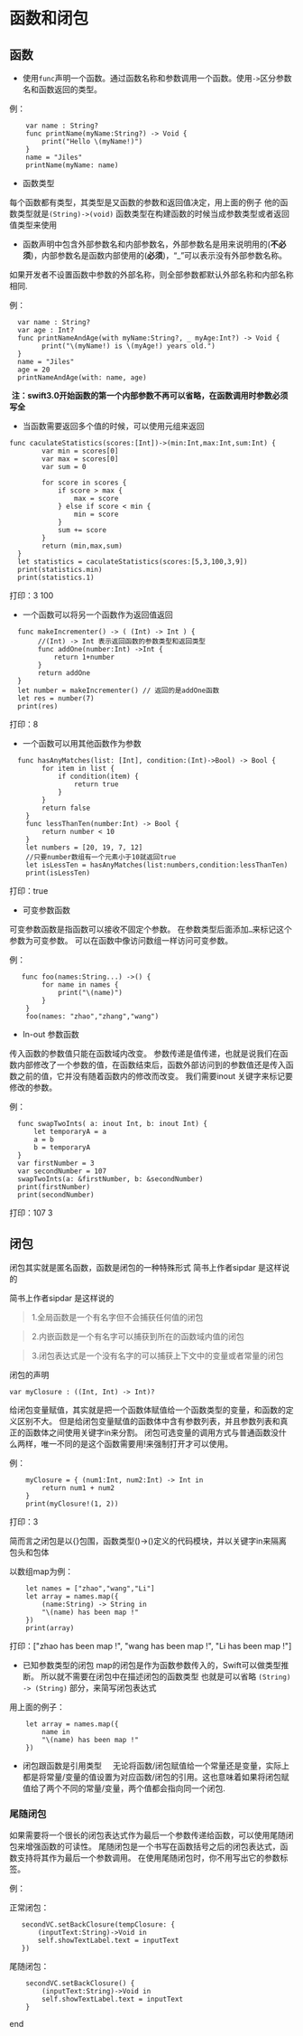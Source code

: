 # 函数和闭包
## 函数
- 使用`func`声明一个函数。通过函数名称和参数调用一个函数。使用`->`区分参数名和函数返回的类型。

例：
```
    var name : String?
    func printName(myName:String?) -> Void {
        print("Hello \(myName!)")
    }
    name = "Jiles"
    printName(myName: name)
```
    
 - 函数类型
 
每个函数都有类型，其类型是又函数的参数和返回值决定，用上面的例子
他的函数类型就是`(String)->(void)`
函数类型在构建函数的时候当成参数类型或者返回值类型来使用
    
- 函数声明中包含外部参数名和内部参数名，外部参数名是用来说明用的(**不必须**)，内部参数名是函数内部使用的(**必须**)，“_”可以表示没有外部参数名称。

如果开发者不设置函数中参数的外部名称，则全部参数都默认外部名称和内部名称相同.

例：
```
  var name : String?
  var age : Int?
  func printNameAndAge(with myName:String?, _ myAge:Int?) -> Void {
        print("\(myName!) is \(myAge!) years old.")
  }
  name = "Jiles"
  age = 20
  printNameAndAge(with: name, age)
```
  **注：swift3.0开始函数的第一个内部参数不再可以省略，在函数调用时参数必须写全**

- 当函数需要返回多个值的时候，可以使用元组来返回
```
func caculateStatistics(scores:[Int])->(min:Int,max:Int,sum:Int) {
        var min = scores[0]
        var max = scores[0]
        var sum = 0
        
        for score in scores {
            if score > max {
                max = score
            } else if score < min {
                min = score
            }
            sum += score
        }
        return (min,max,sum)
  }
  let statistics = caculateStatistics(scores:[5,3,100,3,9])
  print(statistics.min)
  print(statistics.1)
```
  打印：3 100

- 一个函数可以将另一个函数作为返回值返回
```
  func makeIncrementer() -> ( (Int) -> Int ) {
       //(Int) -> Int 表示返回函数的参数类型和返回类型
       func addOne(number:Int) ->Int {
           return 1+number
       }
       return addOne
  }
  let number = makeIncrementer() // 返回的是addOne函数
  let res = number(7)
  print(res)
```
打印：8

- 一个函数可以用其他函数作为参数
```
  func hasAnyMatches(list: [Int], condition:(Int)->Bool) -> Bool {
        for item in list {
            if condition(item) {
                return true
            }
        }
        return false
    }
    func lessThanTen(number:Int) -> Bool {
        return number < 10
    }
    let numbers = [20, 19, 7, 12]
    //只要number数组有一个元素小于10就返回true
    let isLessTen = hasAnyMatches(list:numbers,condition:lessThanTen)
    print(isLessTen) 
```
打印：true

- 可变参数函数

可变参数函数是指函数可以接收不固定个参数。
在参数类型后面添加`…`来标记这个参数为可变参数。
可以在函数中像访问数组一样访问可变参数。

例：
```
   func foo(names:String...) ->() {
        for name in names {
            print("\(name)")
        }
    }
    foo(names: "zhao","zhang","wang")
```
- In-out 参数函数

传入函数的参数值只能在函数域内改变。
参数传递是值传递，也就是说我们在函数内部修改了一个参数的值，在函数结束后，函数外部访问到的参数值还是传入函数之前的值，它并没有随着函数内的修改而改变。
我们需要inout 关键字来标记要修改的参数。

例：
```
  func swapTwoInts( a: inout Int, b: inout Int) {
      let temporaryA = a
      a = b
      b = temporaryA
  }
  var firstNumber = 3
  var secondNumber = 107
  swapTwoInts(a: &firstNumber, b: &secondNumber)
  print(firstNumber)
  print(secondNumber)
```
打印：107 3
    
## 闭包
闭包其实就是匿名函数，函数是闭包的一种特殊形式
简书上作者sipdar 是这样说的

简书上作者sipdar 是这样说的
>1.全局函数是一个有名字但不会捕获任何值的闭包

>2.内嵌函数是一个有名字可以捕获到所在的函数域内值的闭包

>3.闭包表达式是一个没有名字的可以捕获上下文中的变量或者常量的闭包

闭包的声明
```
var myClosure : ((Int, Int) -> Int)?
```
给闭包变量赋值，其实就是把一个函数体赋值给一个函数类型的变量，和函数的定义区别不大。
但是给闭包变量赋值的函数体中含有参数列表，并且参数列表和真正的函数体之间使用关键字in来分割。
闭包可选变量的调用方式与普通函数没什么两样，唯一不同的是这个函数需要用!来强制打开才可以使用。

例：
```
    myClosure = { (num1:Int, num2:Int) -> Int in
        return num1 + num2
    }
    print(myClosure!(1, 2))
```
打印：3
    
简而言之闭包是以{}包围，函数类型()->()定义的代码模块，并以关键字in来隔离包头和包体

以数组map为例：
```
    let names = ["zhao","wang","Li"]
    let array = names.map({
        (name:String) -> String in
        "\(name) has been map !"
    })
    print(array)
```   
打印：["zhao has been map !", "wang has been map !", "Li has been map !"]

- 已知参数类型的闭包
map的闭包是作为函数参数传入的，Swift可以做类型推断。
所以就不需要在闭包中在描述闭包的函数类型
也就是可以省略 `(String) -> (String)` 部分，来简写闭包表达式

用上面的例子：
```
    let array = names.map({
        name in
        "\(name) has been map !"
    })
```

- 闭包跟函数是引用类型    
无论将函数/闭包赋值给一个常量还是变量，实际上都是将常量/变量的值设置为对应函数/闭包的引用。这也意味着如果将闭包赋值给了两个不同的常量/变量，两个值都会指向同一个闭包.

### 尾随闭包
如果需要将一个很长的闭包表达式作为最后一个参数传递给函数，可以使用尾随闭包来增强函数的可读性。
尾随闭包是一个书写在函数括号之后的闭包表达式，函数支持将其作为最后一个参数调用。
在使用尾随闭包时，你不用写出它的参数标签。

例：

正常闭包：
```
   secondVC.setBackClosure(tempClosure: {
       (inputText:String)->Void in
       self.showTextLabel.text = inputText
   })
```
尾随闭包：
```
    secondVC.setBackClosure() {
        (inputText:String)->Void in
        self.showTextLabel.text = inputText
    }
```
end
